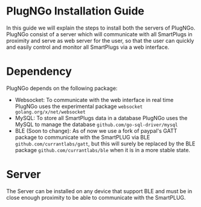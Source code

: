 PlugNGo Installation Guide
==========================
In this guide we will explain the steps to install both the servers of PlugNGo. PlugNGo consist of a server which will communicate with all SmartPlugs in proximity and serve as web server for the user, so that the user can quickly and easily control and monitor all SmartPlugs via a web interface.

Dependency
==========
PlugNGo depends on the following package:

 - Websocket: To communicate with the web interface in real time PlugNGo uses the experimental package `websocket golang.org/x/net/websocket`
 - MySQL: To store all SmartPlugs data in a database PlugNGo uses the MySQL to manage the database `github.com/go-sql-driver/mysql`
 - BLE (Soon to change): As of now we use a fork of paypal's GATT package to communicate with the SmartPLUG via BLE `github.com/currantlabs/gatt`, but this will surely be replaced by the BLE package `github.com/currantlabs/ble` when it is in a more stable state.

Server
======
The Server can be installed on any device that support BLE and must be in close enough proximity to be able to communicate with the SmartPLUG.
